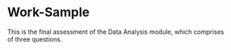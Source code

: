 # Work-Sample
This is the final assessment of the Data Analysis module, which comprises of three questions.
